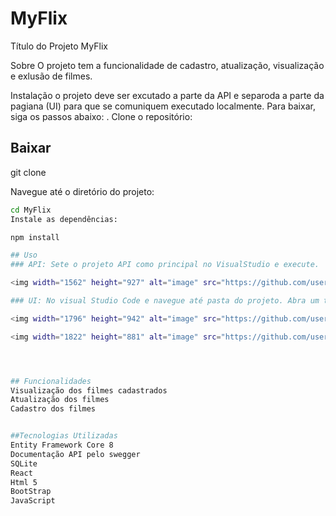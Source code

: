 # MyFlix

Título do Projeto
MyFlix

Sobre
O projeto tem a funcionalidade de cadastro, atualização, visualização e exlusão de filmes.

Instalação
o projeto deve ser excutado a parte da API e separoda a parte da pagiana (UI) para que se comuniquem executado localmente. Para baixar, siga os passos abaixo: . Clone o repositório:


## Baixar
git clone

Navegue até o diretório do projeto:
```bash
cd MyFlix
Instale as dependências:

npm install 

## Uso
### API: Sete o projeto API como principal no VisualStudio e execute.

<img width="1562" height="927" alt="image" src="https://github.com/user-attachments/assets/9b585150-afe4-488e-b484-33b1134b2627" />

### UI: No visual Studio Code e navegue até pasta do projeto. Abra um terminal  e der o comando "npm start"

<img width="1796" height="942" alt="image" src="https://github.com/user-attachments/assets/5711c4a3-634d-48cd-b1ce-393d2aa00699" />

<img width="1822" height="881" alt="image" src="https://github.com/user-attachments/assets/6d765535-f263-4e0d-9c39-1c933c1117b7" />




## Funcionalidades
Visualização dos filmes cadastrados
Atualização dos filmes
Cadastro dos filmes


##Tecnologias Utilizadas
Entity Framework Core 8
Documentação API pelo swegger
SQLite
React
Html 5
BootStrap
JavaScript











